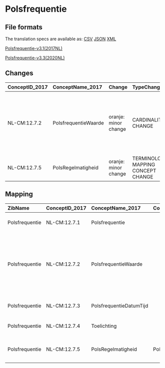 # Polsfrequentie
## File formats

The translation specs are available as: 
[CSV](../csv/Polsfrequentie.csv) [JSON](../json/Polsfrequentie.json) [XML](../xml/Polsfrequentie.xml)



[Polsfrequentie-v3.1(2017NL)](https://zibs.nl/wiki/Polsfrequentie-v3.1(2017NL))

[Polsfrequentie-v3.3(2020NL)](https://zibs.nl/wiki/Polsfrequentie-v3.3(2020NL))









## Changes

| ConceptID_2017   | ConceptName_2017     | Change               | TypeChange                         | Impact_heen   | TRANSLATIE_spec_heen                                                  | Impact_terug   | TRANSLATIE_spec_terug                                                 | Omschrijving                                                                                                                                                                |
|:-----------------|:---------------------|:---------------------|:-----------------------------------|:--------------|:----------------------------------------------------------------------|:---------------|:----------------------------------------------------------------------|:----------------------------------------------------------------------------------------------------------------------------------------------------------------------------|
| NL-CM:12.7.2     | PolsfrequentieWaarde | oranje: minor change | CARDINALITY CHANGE                 | Medium        | ZERO-TO-ONE TO ONE                                                    | Low            | ONE TO ZERO-TO-ONE                                                    | De cardinaliteit van het element Polsfrequentiewaarde  (0..1) en Hartfrequentiewaarde uit zib Hartfrequentie (1) waren niet consistent. Dit is verbeterd, beiden zijn nu 1. |
| NL-CM:12.7.5     | PolsRegelmatigheid   | oranje: minor change | TERMINOLOGY MAPPING CONCEPT CHANGE | Medium        | LOINC DefinitionCode [blank] -> [44969-4 Heart rate rhythm palpation] | Medium         | LOINC DefinitionCode [44969-4 Heart rate rhythm palpation] -> [blank] | LOINC DefintionCodes concept aangepast                                                                                                                                      |

## Mapping

| ZibName        | ConceptID_2017   | ConceptName_2017        | Codelists_2017              | Change                  | ConceptID_2020   | ConceptName_2020        | Codelists_2020              | Bits    | Omschrijving                                                                                                                                                                | TypeChange                         | Impact_heen   | TRANSLATIE_spec_heen                                                  | Impact_terug   | TRANSLATIE_spec_terug                                                 |
|:---------------|:-----------------|:------------------------|:----------------------------|:------------------------|:-----------------|:------------------------|:----------------------------|:--------|:----------------------------------------------------------------------------------------------------------------------------------------------------------------------------|:-----------------------------------|:--------------|:----------------------------------------------------------------------|:---------------|:----------------------------------------------------------------------|
| Polsfrequentie | NL-CM:12.7.1     | Polsfrequentie          |                             | groen: geen wijzigingen | NL-CM:12.7.1     | Polsfrequentie          |                             |         |                                                                                                                                                                             |                                    |               |                                                                       |                |                                                                       |
| Polsfrequentie | NL-CM:12.7.2     | PolsfrequentieWaarde    |                             | oranje: minor change    | NL-CM:12.7.2     | PolsfrequentieWaarde    |                             | ZIB-705 | De cardinaliteit van het element Polsfrequentiewaarde  (0..1) en Hartfrequentiewaarde uit zib Hartfrequentie (1) waren niet consistent. Dit is verbeterd, beiden zijn nu 1. | CARDINALITY CHANGE                 | Medium        | ZERO-TO-ONE TO ONE                                                    | Low            | ONE TO ZERO-TO-ONE                                                    |
| Polsfrequentie | NL-CM:12.7.3     | PolsfrequentieDatumTijd |                             | groen: geen wijzigingen | NL-CM:12.7.3     | PolsfrequentieDatumTijd |                             |         |                                                                                                                                                                             |                                    |               |                                                                       |                |                                                                       |
| Polsfrequentie | NL-CM:12.7.4     | Toelichting             |                             | groen: geen wijzigingen | NL-CM:12.7.4     | Toelichting             |                             |         |                                                                                                                                                                             |                                    |               |                                                                       |                |                                                                       |
| Polsfrequentie | NL-CM:12.7.5     | PolsRegelmatigheid      | PolsRegelmatigheidCodelijst | oranje: minor change    | NL-CM:12.7.5     | PolsRegelmatigheid      | PolsRegelmatigheidCodelijst | ZIB-689 | LOINC DefintionCodes concept aangepast                                                                                                                                      | TERMINOLOGY MAPPING CONCEPT CHANGE | Medium        | LOINC DefinitionCode [blank] -> [44969-4 Heart rate rhythm palpation] | Medium         | LOINC DefinitionCode [44969-4 Heart rate rhythm palpation] -> [blank] |

